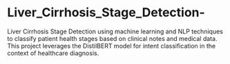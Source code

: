 # Liver_Cirrhosis_Stage_Detection-
Liver Cirrhosis Stage Detection using machine learning and NLP techniques to classify patient health stages based on clinical notes and medical data. This project leverages the DistilBERT model for intent classification in the context of healthcare diagnosis.
